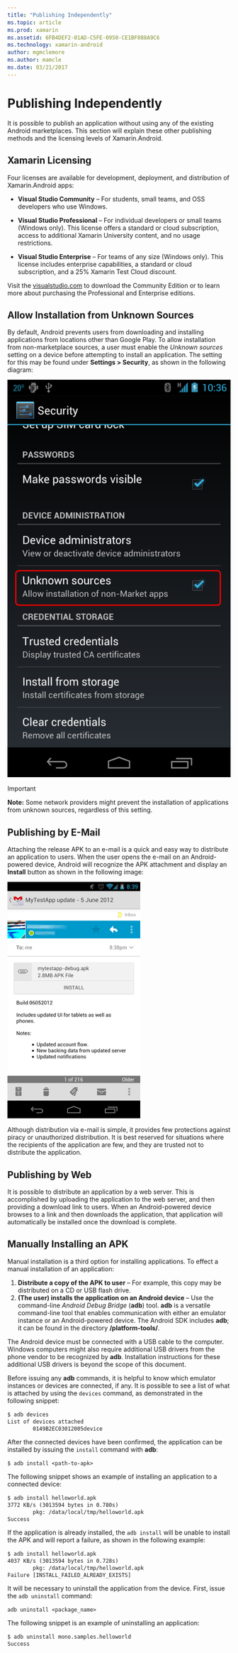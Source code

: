 ```yaml
---
title: "Publishing Independently"
ms.topic: article
ms.prod: xamarin
ms.assetid: 6FB4DEF2-01AD-C5FE-0950-CE1BF088A9C6
ms.technology: xamarin-android
author: mgmclemore
ms.author: mamcle
ms.date: 03/21/2017
---
```


# Publishing Independently

It is possible to publish an application without using any of the
existing Android marketplaces. This section will explain these other
publishing methods and the licensing levels of Xamarin.Android.


## Xamarin Licensing

Four licenses are available for development, deployment, and
distribution of Xamarin.Android apps:

-   **Visual Studio Community** &ndash; For students, small teams, and
    OSS developers who use Windows.

-   **Visual Studio Professional** &ndash; For individual developers or
    small teams (Windows only). This license offers a standard or cloud
    subscription, access to additional Xamarin University content, and
    no usage restrictions.

-   **Visual Studio Enterprise** &ndash; For teams of any size (Windows
    only). This license includes enterprise capabilities, a standard or
    cloud subscription, and a 25% Xamarin Test Cloud discount.

Visit the [visualstudio.com](https://www.visualstudio.com/xamarin/) to download the
Community Edition or to learn more about purchasing the Professional
and Enterprise editions.


## Allow Installation from Unknown Sources

By default, Android prevents users from downloading and installing
applications from locations other than Google Play. To allow
installation from non-marketplace sources, a user must enable the
*Unknown sources* setting on a device before attempting to install an
application. The setting for this may be found under **Settings >
Security**, as shown in the following diagram:

[ ![Security settings screen](publishing-independently-images/settings.png)](publishing-independently-images/settings.png)


> [!IMPORTANT]
> **Note:** Some network providers might prevent the installation of applications from unknown sources, regardless of this setting.



## Publishing by E-Mail

Attaching the release APK to an e-mail is a quick and easy way to
distribute an application to users. When the user opens the e-mail on
an Android-powered device, Android will recognize the APK attachment
and display an **Install** button as shown in the following image:

[ ![Install button for attachment](publishing-independently-images/publishing-via-email.png)](publishing-independently-images/publishing-via-email.png)

Although distribution via e-mail is simple, it provides few protections
against piracy or unauthorized distribution. It is best reserved for
situations where the recipients of the application are few, and they
are trusted not to distribute the application.


## Publishing by Web

It is possible to distribute an application by a web server. This is
accomplished by uploading the application to the web server, and then
providing a download link to users. When an Android-powered device
browses to a link and then downloads the application, that application
will automatically be installed once the download is complete.


## Manually Installing an APK

Manual installation is a third option for installing applications. To effect
a manual installation of an application:

1.   **Distribute a copy of the APK to user** &ndash; For example, this copy may be distributed on a CD or USB flash drive.
1.   **(The user) installs the application on an Android device**  &ndash; Use the command-line *Android Debug Bridge* (**adb**) tool. **adb** is a versatile command-line tool that enables communication with either an emulator instance or an Android-powered device. The Android SDK includes **adb**; it can be found in the directory **<sdk>/platform-tools/**.

The Android device must be connected with a USB cable to the computer.
Windows computers might also require additional USB drivers from the
phone vendor to be recognized by **adb**. Installation
instructions for these additional USB drivers is beyond the scope of
this document.

Before issuing any **adb** commands, it is helpful to know which
emulator instances or devices are connected, if any. It is possible to
see a list of what is attached by using the `devices` command, as
demonstrated in the following snippet:

```shell
$ adb devices
List of devices attached
        0149B2EC03012005device
```

After the connected devices have been confirmed, the application can be
installed by issuing the    `install`   command with      **adb**:

```shell
$ adb install <path-to-apk>
```

The following snippet shows an example of installing an application to a
connected device:

```shell
$ adb install helloworld.apk
3772 KB/s (3013594 bytes in 0.780s)
        pkg: /data/local/tmp/helloworld.apk
Success
```

If the application is already installed, the    `adb install`   will be unable to install the APK and will
report a failure, as shown in the following example:

```shell
$ adb install helloworld.apk
4037 KB/s (3013594 bytes in 0.728s)
        pkg: /data/local/tmp/helloworld.apk
Failure [INSTALL_FAILED_ALREADY_EXISTS]
```

It will be necessary to uninstall the application from the device. First,
issue the    `adb uninstall`   command:

```shell
adb uninstall <package_name>
```

The following snippet is an example of uninstalling an application:

```shell
$ adb uninstall mono.samples.helloworld
Success
```
